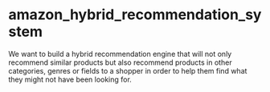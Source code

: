 # amazon_hybrid_recommendation_system
We want to build a hybrid recommendation engine that will not only recommend similar products but also recommend products in other categories, genres or fields to a shopper in order to help them find what they might not have been looking for.
